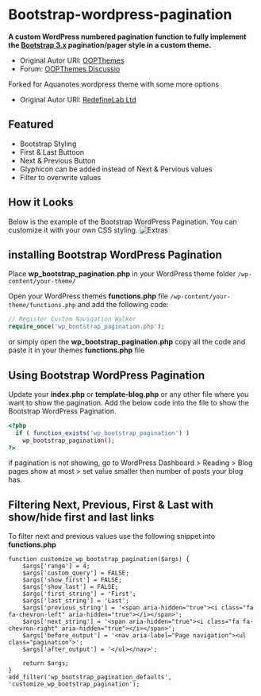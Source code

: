 Bootstrap-wordpress-pagination
==============================

**A custom WordPress numbered pagination function to fully implement the [Bootstrap 3.x](http://getbootstrap.com/) pagination/pager style in a custom theme.**

* Original Autor URI: [OOPThemes](http://oopthemes.com/)
* Forum: [OOPThemes Discussio](http://oopthemes.com/forums/forum/themes-forum/)

Forked for Aquanotes wordpress theme with some more options
* Original Autor URI: [RedefineLab Ltd](http://redefinelab.com/)

Featured
--------
* Bootstrap Styling
* First & Last Buttoon
* Next & Previous Button
* Glyphicon can be added instead of Next & Pervious values
* Filter to overwrite values

How it Looks
------------

Below is the example of the Bootstrap WordPress Pagination. You can customize it with your own CSS styling.
![Extras](http://3.bp.blogspot.com/-XULxjp0E4uQ/U3Dyph_GJ9I/AAAAAAAABto/4rrOgV_D_Zw/s1600/pagination-wordpress-bootstrap.png)

installing Bootstrap WordPress Pagination
------------
Place **wp_bootstrap_pagination.php** in your WordPress theme folder `/wp-content/your-theme/`

Open your WordPress themes **functions.php** file  `/wp-content/your-theme/functions.php` and add the following code:

```php
// Register Custom Navigation Walker
require_once('wp_bootstrap_pagination.php');
```

or simply open the **wp_bootstrap_pagination.php** copy all the code and paste it in your themes **functions.php** file

Using Bootstrap WordPress Pagination
------------
Update your **index.php** or **template-blog.php** or any other file where you want to show the pagination. Add the below code into the file to show the Bootstrap WordPress Pagination.

```php
<?php
  if ( function_exists('wp_bootstrap_pagination') )
    wp_bootstrap_pagination();
?>
```
if pagination is not showing, go to WordPress Dashboard > Reading > Blog pages show at most > set value smaller then number of posts your blog has.

Filtering Next, Previous, First & Last with show/hide first and last links
-------------------------
To filter next and previous values use the following snippet into **functions.php**
```
function customize_wp_bootstrap_pagination($args) {
    $args['range'] = 4;
    $args['custom_query'] = FALSE;
    $args['show_first'] = FALSE;
    $args['show_last'] = FALSE;
    $args['first_string'] = 'First';
    $args['last_string'] = 'Last';
    $args['previous_string'] = '<span aria-hidden="true"><i class="fa fa-chevron-left" aria-hidden="true"></i></span>';
    $args['next_string'] = '<span aria-hidden="true"><i class="fa fa-chevron-right" aria-hidden="true"></i></span>';
    $args['before_output'] = '<nav aria-label="Page navigation"><ul class="pagination">';
    $args['after_output'] = '</ul></nav>';
    
    return $args;
}
add_filter('wp_bootstrap_pagination_defaults', 'customize_wp_bootstrap_pagination');
```
